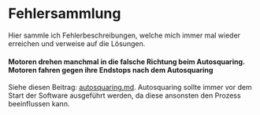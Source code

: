 # Fehlersammlung

Hier sammle ich Fehlerbeschreibungen, welche mich immer mal wieder erreichen und verweise auf die Lösungen.

#### Motoren drehen manchmal in die falsche Richtung beim Autosquaring. Motoren fahren gegen ihre Endstops nach dem Autosquaring

Siehe diesen Beitrag: [autosquaring.md](autosquaring.md "mention"). Autosquaring sollte immer vor dem Start der Software ausgeführt werden, da diese ansonsten den Prozess beeinflussen kann.

